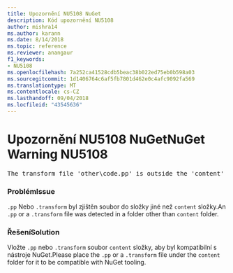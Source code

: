 ```yaml
---
title: Upozornění NU5108 NuGet
description: Kód upozornění NU5108
author: mishra14
ms.author: karann
ms.date: 8/14/2018
ms.topic: reference
ms.reviewer: anangaur
f1_keywords:
- NU5108
ms.openlocfilehash: 7a252ca41528cdb5beac38b022ed75eb0b598a03
ms.sourcegitcommit: 1d1406764c6af5fb7801d462e0c4afc9092fa569
ms.translationtype: MT
ms.contentlocale: cs-CZ
ms.lasthandoff: 09/04/2018
ms.locfileid: "43545636"
---
```

# <a name="nuget-warning-nu5108"></a><span data-ttu-id="05765-103">Upozornění NU5108 NuGet</span><span class="sxs-lookup"><span data-stu-id="05765-103">NuGet Warning NU5108</span></span>
<pre>The transform file 'other\code.pp' is outside the 'content' folder and hence will not be transformed during installation of this package. Move it into the 'content' folder.</pre>

### <a name="issue"></a><span data-ttu-id="05765-104">Problém</span><span class="sxs-lookup"><span data-stu-id="05765-104">Issue</span></span>

<span data-ttu-id="05765-105">`.pp` Nebo `.transform` byl zjištěn soubor do složky jiné než `content` složky.</span><span class="sxs-lookup"><span data-stu-id="05765-105">An `.pp` or a `.transform` file was detected in a folder other than `content` folder.</span></span>


### <a name="solution"></a><span data-ttu-id="05765-106">Řešení</span><span class="sxs-lookup"><span data-stu-id="05765-106">Solution</span></span>

<span data-ttu-id="05765-107">Vložte `.pp` nebo `.transform` soubor `content` složky, aby byl kompatibilní s nástroje NuGet.</span><span class="sxs-lookup"><span data-stu-id="05765-107">Please place the `.pp` or a `.transform`  file under the `content` folder for it to be compatible with NuGet tooling.</span></span>

